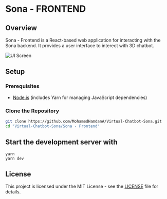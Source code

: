# Sona - FRONTEND

## Overview

Sona - Frontend is a React-based web application for interacting with the Sona backend. It provides a user interface to interect with 3D chatbot.

![UI Screen](https://github.com/MohamedHamdanA/Virtual-Chatbot-Sona/blob/main/Sona%20-%20FRONTEND/public/Screenshot%202024-08-10%20at%2022.29.15.png) 
## Setup

### Prerequisites

- [Node.js](https://nodejs.org/) (includes Yarn for managing JavaScript dependencies)

### Clone the Repository

```bash
git clone https://github.com/MohamedHamdanA/Virtual-Chatbot-Sona.git
cd "Virtual-Chatbot-Sona/Sona - Frontend"
```

## Start the development server with

```
yarn
yarn dev
```

## License

This project is licensed under the MIT License - see the [LICENSE](LICENSE) file for details.
